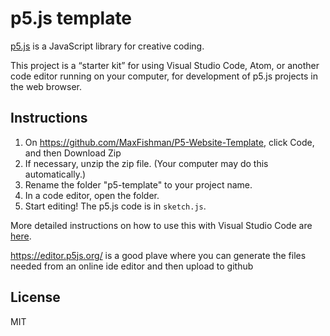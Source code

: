 # p5.js template

[p5.js](https://p5js.org) is a JavaScript library for creative coding.

This project is a “starter kit” for using Visual Studio Code, Atom, or another
code editor running on your computer, for  development of p5.js projects in the web browser.

## Instructions

1. On <https://github.com/MaxFishman/P5-Website-Template>, click Code, and then Download
   Zip
2. If necessary, unzip the zip file. (Your computer may do this automatically.)
3. Rename the folder "p5-template" to your project name.
4. In a code editor, open the folder.
5. Start editing! The p5.js code is in `sketch.js`.

More detailed instructions on how to use this with Visual Studio Code are
[here](https://notes.osteele.com/tools/vscode/p5js).


<https://editor.p5js.org/> is a good plave where you can generate the files needed from an online ide editor and then upload to github


## License

MIT
